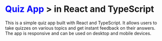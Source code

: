 # <span style="color: blue"> Quiz App </span>> in React and TypeScript
This is a simple quiz app built with React and TypeScript. It allows users to take quizzes on various topics and get instant feedback on their answers. The app is responsive and can be used on desktop and mobile devices.
